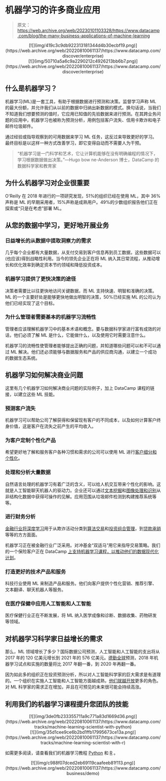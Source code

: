 # 机器学习的许多商业应用

> 原文：<https://web.archive.org/web/20230101103328/https://www.datacamp.com/blog/the-many-business-applications-of-machine-learning>

<center>[![](img/419c3c9db922313181344d4b30ecbf19.png)](https://web.archive.org/web/20220810061137/https://www.datacamp.com/discover/enterprise)</center>

<center>[![](img/50710a5a6c9a2290212c4926213bb6b7.png)](https://web.archive.org/web/20220810061137/https://www.datacamp.com/discover/enterprise)</center>

## 什么是机器学习？

机器学习(ML)是一套工具，有助于根据数据进行预测和决策。监督学习声称 ML 的最大份额，并允许我们从以前的数据中归纳出新数据的模式。换句话说，当我们不知道我们想要预测的值时，它应用已知值的先验数据来进行预测。在其跨业务问题的应用中，机器学习也被称为预测分析，用例包括客户流失、信用卡欺诈和电子邮件垃圾邮件。

通过经验或指导观察到的可用数据来学习 ML 任务，这反过来导致更好的学习。最终目标是以这样一种方式改善学习，即它变得自动而不需要人为干预。

> “机器学习是一门科学和艺术，它让计算机能够在没有明确编程的情况下，学习根据数据做出决策。”—Hugo bow ne-Anderson 博士，DataCamp 的数据科学家和教育家

## 为什么机器学习对企业很重要

O'Reilly 在 2018 年进行的一项研究发现，51%的组织已经在使用 ML，其中 36%声称是 ML 的早期采用者，15%声称是成熟用户。49%的少数组织报告他们正在探索或“只是在考虑”部署 ML。

## 从您的数据中学习，更好地开展业务

### 日益增长的从数据中提取洞察力的需求

几乎每个企业都有大量数据，从支付交易到客户信息再到员工数据，这些数据可以(也应该)得到战略性利用。当今的领先企业正在将 ML 纳入其日常流程，从推动增长和优化效率到确定资本节约领域和降低投资成本。

### 机器学习提供了更快决策的途径

决策者需要比以往更快地访问关键数据，而 ML 支持快速、明智和准确的决策。ML 的一个主要好处是能够更快地做出明智的决策，50%已经实施 ML 的公司认为他们已经实现了这个目标。

### 为什么管理者需要基本的机器学习流畅性

管理者应该理解机器学习中的基本术语和概念。要与数据科学家进行富有成效的对话，他们必须了解 ML 是什么，它能做什么，以及使用它时需要注意什么。

机器学习的流畅性使管理者能够提出正确的问题，并知道哪些问题可以和不可以通过 ML 解决。他们还必须能够与数据服务和产品的供应商沟通，以建立一个成功的数据生态系统。

## 机器学习如何解决商业问题

这里有几个机器学习如何解决商业问题的实际例子，加上 DataCamp 课程的链接，以建立这些 ML 技能。

### 预测客户流失

机器学习可以帮助公司了解获得和保留现有客户的不同成本，以及如何计算客户终身价值，这是客户在流失之前产生的平均收入。

### 为客户定制个性化产品

希望更好地了解和服务客户各种习惯和需求的公司可以使用 ML 进行[客户细分和个性化](https://web.archive.org/web/20220810061137/https://www.datacamp.com/community/tutorials/introduction-customer-segmentation-python)。

### 处理和分析大量数据

自然语言处理的机器学习有着广泛的含义，可以给人机交互带来个性化的影响。这就是人工智能聊天机器人的驱动力。企业还可以通过[文本挖掘](https://web.archive.org/web/20220810061137/https://www.datacamp.com/courses/intro-to-text-mining-bag-of-words)和[图像处理和识别](https://web.archive.org/web/20220810061137/https://www.datacamp.com/tracks/image-processing)从非结构化数据中获得可操作的见解。应用范围从垃圾邮件检测到构建推荐系统等等。

### 进行财务分析

[金融行业将深度学习](https://web.archive.org/web/20220810061137/https://www.datacamp.com/resources/webinars/deep-learning-in-finance)用于从欺诈活动分类到[算法交易](https://web.archive.org/web/20220810061137/https://www.datacamp.com/resources/webinars/artificial-intelligence-in-finance-an-introduction-in-python)和[投资组合管理](https://web.archive.org/web/20220810061137/https://www.datacamp.com/resources/webinars/bayesian-covariance-for-portfolio-optimization)，到[贷款承销](https://web.archive.org/web/20220810061137/https://www.datacamp.com/community/blog/data-science-insurance-transcript)等等的方方面面。

机器学习正在被金融行业广泛采用。对冲基金“双适马”用它来指导交易策略。我们的一个保险客户正在 DataCamp [上支持机器学习课程，以推动他们的数据现代化计划](https://web.archive.org/web/20220810061137/https://www.datacamp.com/community/blog/how-to-transform-your-company-culture-with-data-modernization-initiatives)。

### 打造更好的技术产品和服务

科技行业使用 ML 来制造产品和服务。他们向客户提供个性化营销、推荐引擎、文本翻译、聊天机器人等服务。

### 在医疗保健中应用人工智能和人工智能

医疗保健行业正在不断发展，将 ML 纳入医学成像和诊断、数据收集、药物研发等领域。

## 对机器学习科学家日益增长的需求

那么，ML 领域增长了多少？国际数据公司预测，人工智能和人工智能的支出将从 2017 年的 120 亿美元增长到 2021 年的 576 亿美元。[德勤全球](https://web.archive.org/web/20220810061137/https://www2.deloitte.com/content/dam/Deloitte/globimg/infographics/technologymediatelecommunications/gx-deloitte-tmt-2018-intense-machine-learning-report.pdf)预测，2018 年机器学习试点和实施的数量将比 2017 年翻一番，到 2020 年再翻一番。

因为如此多的组织正在投资预测分析，所以对人工智能科学家的巨大需求是有道理的。一个组织在实施人工智能和人工智能方面越成熟，[他们就越开放](https://web.archive.org/web/20220810061137/https://www.forbes.com/sites/intelai/2019/05/22/ai-strategy-6-trends-changing-the-role-of-data-scientists/#71f346d45d5e)更多的角色。对 ML 科学家的需求正在增加，并且在可预见的未来很可能会持续高涨。

## 利用我们的机器学习课程提升您团队的技能

<center>[![](img/3de0fb233355711a9c771a83d1669d36.png)](https://web.archive.org/web/20220810061137/https://www.datacamp.com/tracks/machine-learning-scientist-with-python)</center>

<center>[![](img/35d1cee9ce6b2bd1ffb17995673ce13a.png)](https://web.archive.org/web/20220810061137/https://www.datacamp.com/tracks/machine-learning-scientist-with-r)</center>

如需更多阅读，请查看我们的机器学习教程 [Python](https://web.archive.org/web/20220810061137/https://www.datacamp.com/community/tutorials/machine-learning-python) 和 [R](https://web.archive.org/web/20220810061137/https://www.datacamp.com/community/tutorials/machine-learning-in-r) 。

<center>[![](img/c988f07dced2eb69119caafeeb81f113.png)](https://web.archive.org/web/20220810061137/https://www.datacamp.com/business/demo)</center>